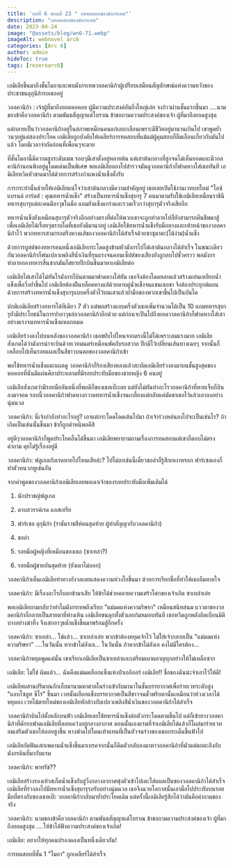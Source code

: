 ```yaml
---
title: 'บทที่ 6 ตอนที่ 23 " บททดสอบของมังกรเทพ"'
description: "บททดสอบของมังกรเทพ"
date: 2023-04-24
image: "@assets/blog/wn6-71.webp"
imageAlt: webnovel arc6
categories: [Arc 6]
author: admin
hideToc: true
tags: [rezeroarc6]
---
```


เอมิเลียขึ้นมาถึงชั้นไมอาและพบมังกรเทพวอลคานิก้าผู้เปรียบเสมือนสัญลักษณ์แห่งความหวังของประชาชนลุกุนิก้ารอเธออยู่

วอลคานิก้า : เจ้าผู้ที่มาถึงยอดหอคอย ผู้มีความประสงค์อันยิ่งใหญ่เอ๋ย จงก้าวผ่านชั้นแรกขึ้นมา ....นามของข้าคือวอลคานิก้า ตามพันธสัญญาแต่โบราณ ข้าขอถามความประสงค์ของเจ้า ผู้ที่มาถึงยอดสูงสุด

แต่กลายเป็นว่าวอลคานิก้าอยู่ในสภาพเหมือนคนแก่เลอะเลือนเพราะมีชีวิตอยู่มานานเกินไป เขาพูดย้ำวนๆอยู่แค่สองประโยค เอมิเลียถูกบังคับให้เคลียร์การทดสอบที่แม้แต่ผู้คุมสอบก็ลืมเลือนเกี่ยวกับมันไปแล้ว โดยมีเวลาจำกัดก่อนที่เพื่อนๆจะตาย

ที่ชั้นไมอานี้มีความสูงระดับเมฆ รอบๆมีเสาตั้งอยู่หลายต้น แต่เสาต้นกลางที่สูงจนไม่เห็นยอดและมีวอลคานิก้านอนพิงอยู่ดูโดดเด่นเป็นพิเศษ พอเอมิเลียลองไปสำรวจมันดูวอลคานิก้าก็ฟาดหางใส่เธอทันที เอมิเลียหวิดหัวขาดมาได้ด้วยการสร้างกำแพงน้ำแข็งตั้งรับ

การกระทำนั้นช่วยให้เอมิเลียแน่ใจว่าเสาต้นกลางมีความสำคัญอยู่ เธอเลยเปิดใช้งานเวทบทใหม่ "ไอซ์ แบรนด์ อาร์ตส์ : คุณทหารน้ำแข็ง" สร้างเป็นทหารน้ำแข็งสุบารุ 7 คนมาตามรับใช้เอมิเลียเหมือนราชินี ทหารสุบารุแต่ละคนมีอาวุธในมือ แถมยังแข็งแกร่งและรวดเร็วกว่าสุบารุตัวจริงเสียอีก

ทหารน้ำแข็งยังเหมือนสุบารุตัวจริงอีกอย่างตรงที่ต่อให้พวกเขาจะถูกทำลายไปก็ยังสามารถคืนชีพมาสู้เพื่อเอมิเลียได้เรื่อยๆตราบใดที่เธอยังมีมานาอยู่ เอมิเลียใช้ทหารน้ำแข็งรับมือหางและเท้าหน้าของวอลคานิก้าไว้ พวกทหารสามารถตรึงหางแส้ของวอลคานิก้าได้สำเร็จด้วยซาซุมาตะ(ไม้ง่าม)น้ำแข็ง

ด้วยการบูสต์ของทหารคนหนึ่งเอมิเลียกระโดดสูงข้ามหัวมังกรไปไต่เสาต้นกลางได้สำเร็จ ในขณะเดียวกันวอลคานิก้าก็พ่นเปลวเพลิงสีน้ำเงินที่รุนแรงจนคอนเซ็ปต์ของเสียงยังถูกลบไปชั่วคราว พอมังกรทำลายกองทหารสิ้นซากมันก็สยายปีกบินขึ้นมาหาเอมิเลียต่อ

เอมิเลียไต่เสาได้ไม่ทันไรมังกรก็บินตามมาฟาดหางใส่ทัน เธอจึงต้องโดดหลบแล้วสร้างแท่นเหยียบน้ำแข็งเพื่อวิ่งย่ำขึ้นไป เอมิเลียต้องฝืนบล็อคหางแส้ด้วยดาบคู่น้ำแข็งจนแขนเธอชา จึงต้องประยุกต์แผนด้วยการสร้างทหารน้ำแข็งสุบารุแบบครึ่งตัวไว้บนเสาแล้วย่ำมือของพวกเขาขึ้นไปเป็นบันได

ปกติเอมิเลียสร้างทหารได้ทีเดียว 7 ตัว แต่พอสร้างแบบครึ่งตัวเธอเพิ่มจำนวนได้เป็น 10 แถมทหารสุบารุยังมีประโยชน์ในการปาอาวุธล่อวอลคานิก้าอีกด้วย แต่ก่อนจะปีนไปถึงยอดวาลคานิก้าก็ฟาดหางใส่เสาอย่างแรงจนทหารน้ำแข็งแหลกหมด

เอมิเลียร่วงลงไปบนหลังของวอลคานิก้า เธอขยับไปไหนจากตรงนี้ไม่ได้เพราะลมแรงมาก เอมิเลียสังเกตได้ว่ามังกรน่าจะบินด้วยเวทมนตร์เหมือนพัคกับรอสวาล ปีกมีไว้เปลี่ยนเส้นทางเฉยๆ จากนั้นก็เหลือบไปเห็นรอยแผลเป็นสีขาวบนคอของวอลคานิก้าเข้า

พอใช้ทหารน้ำแข็งแตะแผลดู วอลคานิก้าก็ร้องเสียงหลงแล้วสะบัดเอมิเลียร่วงลงมาบนชั้นสูงสุดของหอคอยที่นั่นมีแผ่นศิลาประหลาดที่มีรอยประทับมือของชายหญิง 6 คนอยู่

เอมิเลียสังเกตว่ามีรอยมืออันหนึ่งที่พอดีก็ของเธอเป๊ะเลย แต่ยังไม่ทันทำอะไรวอลคานิก้าที่หายเจ็บก็บินลงมาจอด รอบนี้วอลคานิก้าฟาดหางกวาดทหารน้ำแข็งจนเกลี้ยงแต่กลับแค่มัดขาเธอไว้แล้วเอาลงอย่างนุ่มนวล

วอลคานิก้า: นี่เจ้ากำลังทำอะไรอยู่? เอาแต่กระโดดโลดเต้นไปมา ถ้าเจ้าร่วงหล่นลงไปจะเป็นเช่นไร? ถ้าเกิดเป็นเช่นนั้นขึ้นมา ข้าก็ถูกตำหนิพอดีสิ

อยู่ดีๆวอลคานิก้าก็พูดประโยคอื่นได้ขึ้นมา เอมิเลียพยายามถามเรื่องการทดสอบแต่เขาก็ตอบไม่ตรงคำถาม คุยไม่รู้เรื่องอยู่ดี

วอลคานิก้า: ฟลูเกลกับเรดหายไปไหนเสียล่ะ? ไปไม่ลาเช่นนี้เดี๋ยวชอล่าก็รู้สึกเหงาหรอก ฟาร์เซลเองก็ทำตัวหนวกหูเช่นกัน

จากคำพูดของวอลคานิก้าเอมิเลียเลยพอเดาเจ้าของรอยประทับมือเพิ่มเติมได้

1. นักปราชญ์ฟลูเกล

2. ดาบสวรรค์เรด แอสเทรีย

3. ฟาร์เซล ลุกุนิก้า (ราชันราชสีห์คนสุดท้าย ผู้ทำสัญญากับวอลคานิก้า)

4. ชอล่า

5. รอยมือผู้หญิงที่เหมือนของเธอ (ซาเทล่า?)

6. รอยมือผู้ชายอันสุดท้าย (ยังเดาไม่ออก)

วอลคานิก้าเห็นเอมิเลียท่าทางกังวลเลยแสดงความห่วงใยขึ้นมา ด้วยการเรียกชื่อที่ทำให้เธอลืมหายใจ

วอลคานิก้า: มีเรื่องอะไรก็บอกข้ามาเสีย ให้ข้าได้ช่วยคลายความเศร้าโศกของเจ้าเถิด ซาเทล่าเอ๋ย

พอเอมิเลียถามกลับว่าทำไมมังกรเทพถึงเรียก "แม่มดแห่งความริษยา" เหมือนสนิทสนม แววตาของวอลคานิก้าก็กลายเป็นสายตาที่ห่างเหิน เอมิเลียขนลุกทั้งตัวเลยก้มหมอบทันที เธอหวิดถูกพลังบิดเบือนมิติบางอย่างฆ่าทิ้ง จึงเสกอาวุธน้ำแข็งขึ้นมาพร้อมสู้อีกครั้ง

วอลคานิก้า: ซาเทล่า... ใช่แล้ว... ซาเทล่าเอ๋ย พวกข้าต้องหยุดเจ้าไว้ ไม่ให้เจ้ากลายเป็น "แม่มดแห่งความริษยา” ....ในวันนั้น หากข้าไม่ลังเล... ในวันนั้น ถ้าหากข้าไม่ลังเล คงไม่มีใครต้อง...

วอลคานิก้าหยุดพูดแค่นั้น เขาเรียกเอมิเลียเป็นซาเทล่าและเตรียมเผาผลาญทุกอย่างให้ไม่เหลือซาก

เอมิเลีย: ไม่ใช่ ผิดแล้ว... ฉันคือแม่มดเยือกแข็งแห่งป่าเอลิออร์ เอมิเลีย!! ชื่อของฉันน่ะจำเอาไว้ให้ดี!

เอมิเลียผสานปริมาณกักเก็บมานามหาศาลในร่างเข้ากับมานาในชั้นบรรยากาศเพื่อร่ายเวทระดับสูง "แอบโซลูท ซีโร่" ขึ้นมา เวทนั้นเยือกแข็งบรรยากาศเป็นสีขาวจนชั่วพริบตานั้นเหมือนว่าห้วงเวลาได้หยุดลง เวทไม้ตายใหม่ของเอมิเลียหักล้างกับเปลวเพลิงสีน้ำเงินของวอลคานิก้าได้สำเร็จ

วอลคานิก้าบินไปตั้งหลักบนฟ้า เอมิเลียเลยใช้ทหารน้ำแข็งต่อตัวกระโดดตามขึ้นไป แต่ก็เข้าทางวอลคานิก้าที่ดักรอฟาดเอมิเลียที่ลอยเคว้งอยู่กลางอากาศ ตอนนั้นเองแรมที่จำเอมิเลียได้แล้วก็โผล่มาร่ายเวทลมเสริมตัวเธอให้ลอยสูงขึ้น หางฟาดไปโดนเท้าแทนที่เป็นหัวจนร่างของเธอกระเด็นขึ้นฟ้าไป

เอมิเลียกัดฟันเสกเพดานน้ำแข็งขึ้นมาเบรคจากนั้นก็ดีดตัวกลับลงมาหาวอลคานิก้าที่มัวแต่ตกตะลึงกับมังกรดินที่มากับแรม

วอลคานิก้า: พาทรัช??

เอมิเลียสร้างรองเท้าสเก็ตน้ำแข็งกับลู่วิ่งกลางอากาศพุ่งตัวเข้าไปเตะใส่แผลเป็นของวอลคานิก้าได้สำเร็จ เอมิเลียที่ร่วงลงไปมีทหารน้ำแข็งสุบารุรอรับอย่างนุ่มนวล เธอจึงฉวยโอกาสนั้นเอามือไปประทับบนรอยมือที่ตรงกับของเธอเป๊ะ วอลคานิก้ากลับมาย้ำประโยคเดิม แต่ครั้งนี้เอมิเลียรู้สึกได้ว่ามันคือคำถามของจริง

วอลคานิก้า: นามของข้าคือวอลคานิก้า ตามพันธสัญญาแต่โบราณ ข้าขอถามความประสงค์ของเจ้า ผู้ที่มาถึงยอดสูงสุด ....ให้ข้าได้ฟังความประสงค์ของเจ้าเถิด!

เอมิเลีย: อยากให้ทุกคนปรองดองเป็นหนึ่งเดียวกัน!

การทดสอบที่ชั้น 1 "ไมอา" ถูกเคลียร์ได้สำเร็จ